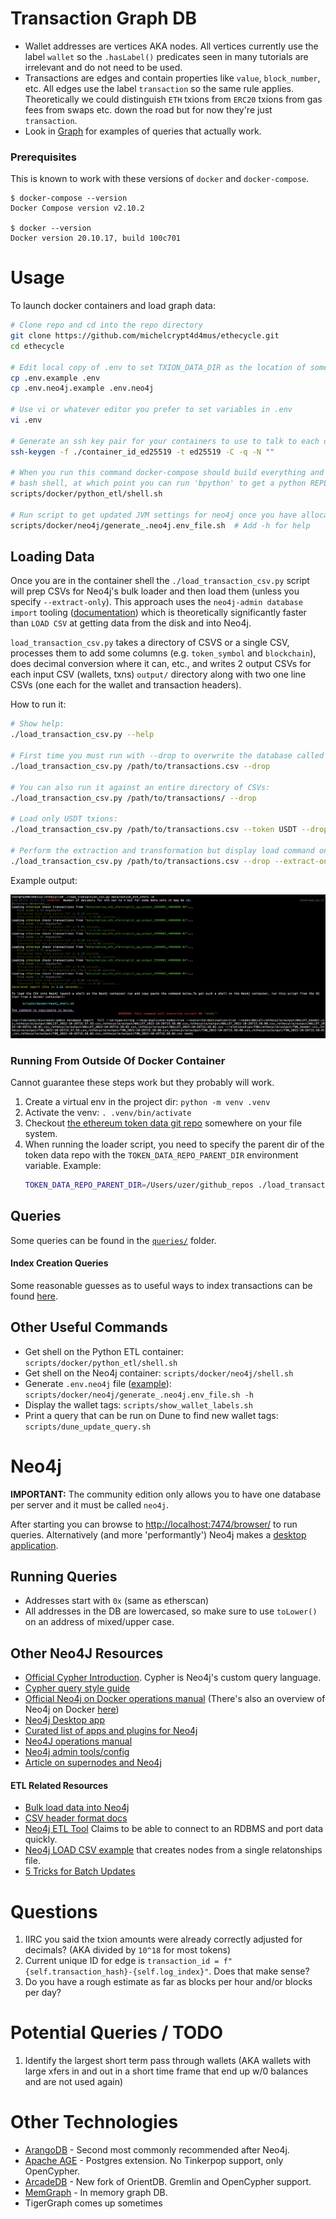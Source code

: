 # Transaction Graph DB
* Wallet addresses are vertices AKA nodes. All vertices currently use the label `wallet` so the `.hasLabel()` predicates seen in many tutorials are irrelevant and do not need to be used.
* Transactions are edges and contain properties like `value`, `block_number`, etc. All edges use the label `transaction` so the same rule applies. Theoretically we could distinguish `ETH` txions from `ERC20` txions from gas fees from swaps etc. down the road but for now they're just `transaction`.
* Look in [Graph](ethecycle/graph.py) for examples of queries that actually work.

### Prerequisites
This is known to work with these versions of `docker` and `docker-compose`.

```
$ docker-compose --version
Docker Compose version v2.10.2

$ docker --version
Docker version 20.10.17, build 100c701
```

# Usage
To launch docker containers and load graph data:

```bash
# Clone repo and cd into the repo directory
git clone https://github.com/michelcrypt4d4mus/ethecycle.git
cd ethecycle

# Edit local copy of .env to set TXION_DATA_DIR as the location of some txion CSVs
cp .env.example .env
cp .env.neo4j.example .env.neo4j

# Use vi or whatever editor you prefer to set variables in .env
vi .env

# Generate an ssh key pair for your containers to use to talk to each other:
ssh-keygen -f ./container_id_ed25519 -t ed25519 -C -q -N ""

# When you run this command docker-compose should build everything and leave you in a
# bash shell, at which point you can run 'bpython' to get a python REPL etc.
scripts/docker/python_etl/shell.sh

# Run script to get updated JVM settings for neo4j once you have allocated docker memory:
scripts/docker/neo4j/generate_.neo4j.env_file.sh  # Add -h for help
```

## Loading Data
Once you are in the container shell the `./load_transaction_csv.py` script will prep CSVs for Neo4j's bulk loader and then load them (unless you specify `--extract-only`). This approach uses the `neo4j-admin database import` tooling ([documentation](https://neo4j.com/docs/operations-manual/current/tools/neo4j-admin/neo4j-admin-import/)) which is theoretically significantly faster than `LOAD CSV` at getting data from the disk and into Neo4j.

`load_transaction_csv.py` takes a directory of CSVS or a single CSV, processes them to add some columns (e.g. `token_symbol` and `blockchain`), does decimal conversion where it can, etc., and writes 2 output CSVs for each input CSV (wallets, txns) `output/` directory along with two one line CSVs (one each for the wallet and transaction headers).

How to run it:
```bash
# Show help:
./load_transaction_csv.py --help

# First time you must run with --drop to overwrite the database called 'neo4j' (community edition limitation):
./load_transaction_csv.py /path/to/transactions.csv --drop

# You can also run it against an entire directory of CSVs:
./load_transaction_csv.py /path/to/transactions/ --drop

# Load only USDT txions:
./load_transaction_csv.py /path/to/transactions.csv --token USDT --drop

# Perform the extraction and transformation but display load command on screen rather than actually execute it:
./load_transaction_csv.py /path/to/transactions.csv --drop --extract-only
```

Example output:

![](doc/loader_output.png)

### Running From Outside Of Docker Container
Cannot guarantee these steps work but they probably will work.

1. Create a virtual env in the project dir: `python -m venv .venv`
1. Activate the venv: `. .venv/bin/activate`
1. Checkout [the ethereum token data git repo](https://github.com/ethereum-lists/tokens.git) somewhere on your file system.
1. When running the loader script, you need to specify the parent dir of the token data repo with the `TOKEN_DATA_REPO_PARENT_DIR` environment variable. Example:
   ```bash
   TOKEN_DATA_REPO_PARENT_DIR=/Users/uzer/github_repos ./load_transaction_csv.py data/output_1000_lines.csv
   ```

## Queries
Some queries can be found in the [`queries/`](queries/) folder.

#### Index Creation Queries
Some reasonable guesses as to useful ways to index transactions can be found [here](queries/indexes.cql).

## Other Useful Commands
* Get shell on the Python ETL container: `scripts/docker/python_etl/shell.sh`
* Get shell on the Neo4j container: `scripts/docker/neo4j/shell.sh`
* Generate `.env.neo4j` file ([example](.env.neo4j.example)): `scripts/docker/neo4j/generate_.neo4j.env_file.sh -h`
* Display the wallet tags: `scripts/show_wallet_labels.sh`
* Print a query that can be run on Dune to find new wallet tags: `scripts/dune_update_query.sh`


# Neo4j
**IMPORTANT:** The community edition only allows you to have one database per server and it must be called `neo4j`.

After starting you can browse to [http://localhost:7474/browser/](http://localhost:7474/browser/) to run queries. Alternatively (and more 'performantly') Neo4j makes a [desktop application](https://neo4j.com/download/).

## Running Queries
* Addresses start with `0x` (same as etherscan)
* All addresses in the DB are lowercased, so make sure to use `toLower()` on an address of mixed/upper case.


## Other Neo4J Resources
* [Official Cypher Introduction](https://neo4j.com/docs/getting-started/current/cypher-intro/). Cypher is Neo4j's custom query language.
* [Cypher query style guide](https://s3.amazonaws.com/artifacts.opencypher.org/M20/docs/style-guide.pdf)
* [Official Neo4j on Docker operations manual](https://neo4j.com/docs/operations-manual/current/docker/) (There's also an overview of Neo4j on Docker [here](https://neo4j.com/developer/docker-run-neo4j/))
* [Neo4j Desktop app](https://neo4j.com/developer/neo4j-desktop/)
* [Curated list of apps and plugins for Neo4j](https://install.graphapp.io)
* [Neo4J operations manual](https://neo4j.com/docs/operations-manual/current/)
* [Neo4j admin tools/config](https://neo4j.com/docs/operations-manual/current/tools/neo4j-admin/)
* [Article on supernodes and Neo4j](https://medium.com/neo4j/graph-modeling-all-about-super-nodes-d6ad7e11015b)

#### ETL Related Resources
* [Bulk load data into Neo4j](https://neo4j.com/docs/operations-manual/current/tools/neo4j-admin/neo4j-admin-import/)
* [CSV header format docs](https://neo4j.com/docs/operations-manual/current/tools/neo4j-admin/neo4j-admin-import/#import-tool-header-format)
* [Neo4j ETL Tool](https://neo4j.com/developer/neo4j-etl/) Claims to be able to connect to an RDBMS and port data quickly.
* [Neo4j LOAD CSV example](https://neo4j.com/blog/neo4j-call-detail-records-analytics/) that creates nodes from a single relatonships file.
* [5 Tricks for Batch Updates](https://medium.com/neo4j/5-tips-tricks-for-fast-batched-updates-of-graph-structures-with-neo4j-and-cypher-73c7f693c8cc)


# Questions
1. IIRC you said the txion amounts were already correctly adjusted for decimals?  (AKA divided by `10^18` for most tokens)
1. Current unique ID for edge is `transaction_id = f"{self.transaction_hash}-{self.log_index}"`. Does that make sense?
1. Do you have a rough estimate as far as blocks per hour and/or blocks per day?


# Potential Queries / TODO
1. Identify the largest short term pass through wallets (AKA wallets with large xfers in and out in a short time frame that end up w/0 balances and are not used again)


# Other Technologies
* [ArangoDB](https://www.arangodb.com/) - Second most commonly recommended after Neo4j.
* [Apache AGE](https://age.apache.org) - Postgres extension. No Tinkerpop support, only OpenCypher.
* [ArcadeDB](https://arcadedb.com) - New fork of OrientDB. Gremlin and OpenCypher support.
* [MemGraph](https://memgraph.com) - In memory graph DB.
* TigerGraph comes up sometimes
